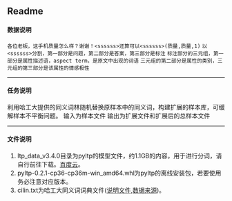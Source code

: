 ## Readme

#### 数据说明
`各位老板，这手机质量怎么样？谢谢！<ssssss>还算可以<ssssss>(质量,质量,1)`
`以<ssssss>分割，第一部分是问题，第二部分是答案，第三部分是标注`
`标注部分的三元组，第一部分是属性描述语，aspect term，是原文中出现的词语`
`三元组的第二部分是属性的类别，三元组的第三部分是该属性的情感极性`

----
#### 任务说明
利用哈工大提供的同义词林随机替换原样本中的同义词，构建扩展的样本库，可缓解样本不平衡问题。
输入为样本文件
输出为扩展文件和扩展后的总样本文件


----
#### 文件说明
1.  ltp_data_v3.4.0目录为pyltp的模型文件，约1.1GB的内容，用于进行分词，请自行前往下载。[百度云](https://pan.baidu.com/share/link?shareid=1988562907&uk=2738088569#list/path=%2Fltp-models&parentPath=%2F)。
2.  pyltp-0.2.1-cp36-cp36m-win_amd64.whl为pyltp的离线安装包，若要使用务必注意对应版本。
1.  cilin.txt为哈工大同义词词典文件([说明文件](http://read.pudn.com/downloads56/sourcecode/unix_linux/194259/%A1%B6%CD%AC%D2%E5%B4%CA%B4%CA%C1%D6%A3%A8%C0%A9%D5%B9%B0%E6%A3%A9%A1%B7%D1%F9%C0%FD/%A1%B6%CD%AC%D2%E5%B4%CA%B4%CA%C1%D6%A3%A8%C0%A9%D5%B9%B0%E6%A3%A9%A1%B7%CB%B5%C3%F7.pdf),[数据来源](https://github.com/yaleimeng/Final_word_Similarity/blob/master/cilin/V2/cilin.txt#L2))。
